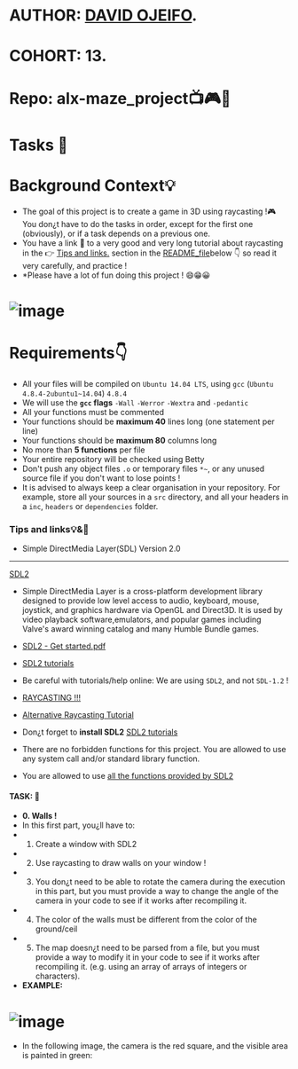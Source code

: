 # AUTHOR:         [DAVID OJEIFO](https://github.com/Kingvadee).
# COHORT:         13.
# Repo:           alx-maze_project:tv::video_game::dart:
# Tasks :page_with_curl:

# Background Context:bulb:
   *  The goal of this project is to create a game in 3D using raycasting !:video_game:
      You don¿t have to do the tasks in order, except for the first one (obviously),
      or if a task depends on a previous one.
   *  You have a link :link: to a very good and very long tutorial about raycasting in the :point_right: [Tips and links.](https://s3.amazonaws.com/alx-intranet.hbtn.io/uploads/misc/2021/1/9da3b82dc0bcfea07858b70956de47f0e2db2dad.pdf?X-Amz-Algorithm=AWS4-HMAC-SHA256&X-Amz-Credential=AKIARDDGGGOUSBVO6H7D%2F20231114%2Fus-east-1%2Fs3%2Faws4_request&X-Amz-Date=20231114T181815Z&X-Amz-Expires=86400&X-Amz-SignedHeaders=host&X-Amz-Signature=ca81f04ee1d4fa253ae436e324d8060e0c4706fea99e41eaf45e6554e88db015) section in the [README_file](https://github.com/Kingvadee/alx-maze_project./blob/master/README.md)below :point_down:
      so read it very carefully, and practice !
   *  *Please have a lot of fun doing this project ! :smile::grin::grinning:
# ![image](https://s3.amazonaws.com/alx-intranet.hbtn.io/uploads/medias/2020/9/8970c3ee63d8149b93e30229276c3f7580ac9447.gif?X-Amz-Algorithm=AWS4-HMAC-SHA256&X-Amz-Credential=AKIARDDGGGOUSBVO6H7D%2F20231121%2Fus-east-1%2Fs3%2Faws4_request&X-Amz-Date=20231121T125358Z&X-Amz-Expires=86400&X-Amz-SignedHeaders=host&X-Amz-Signature=6f624411f11502e4b1e3e5999e70b3d228f82dd523a7593c82db378bffd5487f)

# Requirements:point_down:
 * All your files will be compiled on `Ubuntu 14.04 LTS`, using `gcc`
   (`Ubuntu 4.8.4-2ubuntu1~14.04`) `4.8.4`
 * We will use the **`gcc` flags** `-Wall` `-Werror` `-Wextra` and `-pedantic`
 * All your functions must be commented
 * Your functions should be **maximum 40** lines long (one statement per line)
 * Your functions should be **maximum 80** columns long
 * No more than **5 functions** per file
 * Your entire repository will be checked using Betty
 * Don't push any object files `.o` or temporary files `*~`, or any unused
   source file if you don't want to lose points !
 * It is advised to always keep a clear organisation in your repository.
   For example, store all your sources in a `src` directory, and all your
   headers in a `inc`, `headers` or `dependencies` folder.

### Tips and links:bulb:&:link:
 * Simple DirectMedia Layer(SDL) Version 2.0
---
[SDL2](https://www.libsdl.org/)
 * Simple DirectMedia Layer is a cross-platform development library designed to provide low level access to audio, keyboard, mouse, joystick, and graphics hardware via OpenGL and Direct3D. It is used by video playback software,emulators, and popular games including Valve's award winning catalog and many Humble Bundle games.

 * [SDL2 - Get started.pdf](https://intranet.alxswe.com/rltoken/pMnvq93vpbAh9q6inKQMuQ)
 * [SDL2 tutorials](https://intranet.alxswe.com/rltoken/oona0Kd1yVyjHQGoJaV_aw)
 * Be careful with tutorials/help online: We are using `SDL2`, and not `SDL-1.2` !
 * [RAYCASTING !!!](https://intranet.alxswe.com/rltoken/vRw7CP21mUmKFDdrQjQ2GA)
 * [Alternative Raycasting Tutorial](https://intranet.alxswe.com/rltoken/dnQwzgrDUEhFXIF8sNivkg)
 * Don¿t forget to **install SDL2** [SDL2 tutorials](https://intranet.alxswe.com/rltoken/oona0Kd1yVyjHQGoJaV_aw)
 * There are no forbidden functions for this project. You are allowed to use any
   system call and/or standard library function.
 * You are allowed to use [all the functions provided by SDL2](https://intranet.alxswe.com/rltoken/bmGynXNHzUObCE08XuoCQg)
#### TASK: :page_with_curl:
 * **0. Walls !**
 * In this first part, you¿ll have to:
 * 1.	Create a window with SDL2
 * 2.	Use raycasting to draw walls on your window !
 * 3.	You don¿t need to be able to rotate the camera during the execution in this part,
   	but you must provide a way to change the angle of the camera in your code to see
  	if it works after recompiling it.
 * 4.	The color of the walls must be different from the color of the ground/ceil
 * 5.	The map doesn¿t need to be parsed from a file, but you must provide a way to modify
   	it in your code to see if it works after recompiling it. (e.g. using an array of
   	arrays of integers or characters).
 * **EXAMPLE:**
# ![image](https://s3.amazonaws.com/alx-intranet.hbtn.io/uploads/medias/2020/9/7e897a79ffe0d990856e021f4e1e6cdbb0ff5395.png?X-Amz-Algorithm=AWS4-HMAC-SHA256&X-Amz-Credential=AKIARDDGGGOUSBVO6H7D%2F20231121%2Fus-east-1%2Fs3%2Faws4_request&X-Amz-Date=20231121T125358Z&X-Amz-Expires=86400&X-Amz-SignedHeaders=host&X-Amz-Signature=b7f1eacb86e6ff22ce3e6fee6a46172b5c5e6969b5afe320c673d6c3f537f97f)
 * In the following image, the camera is the red square, and the visible area is painted in green:

